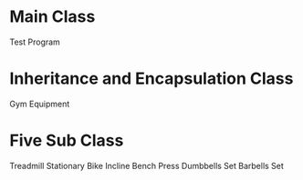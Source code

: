 # Main Class
Test Program

# Inheritance and Encapsulation Class
Gym Equipment

# Five Sub Class
Treadmill
Stationary Bike
Incline Bench Press
Dumbbells Set
Barbells Set
